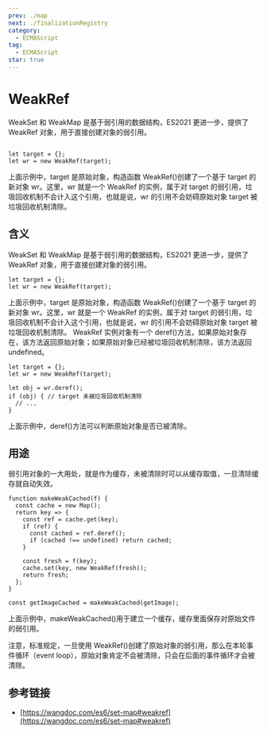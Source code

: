 ```yaml
---
prev: ./map
next: ./finalizationRegistry
category:
  - ECMAScript
tag:
  - ECMAScript
star: true
---
```


# WeakRef

WeakSet 和 WeakMap 是基于弱引用的数据结构，ES2021 更进一步，提供了 WeakRef 对象，用于直接创建对象的弱引用。

```js:no-line-numbers

let target = {};
let wr = new WeakRef(target);

```

上面示例中，target 是原始对象，构造函数 WeakRef()创建了一个基于 target 的新对象 wr。这里，wr 就是一个 WeakRef 的实例，属于对 target 的弱引用，垃圾回收机制不会计入这个引用，也就是说，wr 的引用不会妨碍原始对象 target 被垃圾回收机制清除。

<!-- more -->

## 含义

WeakSet 和 WeakMap 是基于弱引用的数据结构，ES2021 更进一步，提供了 WeakRef 对象，用于直接创建对象的弱引用。

```js:no-line-numbers
let target = {};
let wr = new WeakRef(target);
```

上面示例中，target 是原始对象，构造函数 WeakRef()创建了一个基于 target 的新对象 wr。这里，wr 就是一个 WeakRef 的实例，属于对 target 的弱引用，垃圾回收机制不会计入这个引用，也就是说，wr 的引用不会妨碍原始对象 target 被垃圾回收机制清除。
WeakRef 实例对象有一个 deref()方法，如果原始对象存在，该方法返回原始对象；如果原始对象已经被垃圾回收机制清除，该方法返回 undefined。

```js:no-line-numbers
let target = {};
let wr = new WeakRef(target);

let obj = wr.deref();
if (obj) { // target 未被垃圾回收机制清除
  // ...
}
```

上面示例中，deref()方法可以判断原始对象是否已被清除。

## 用途

弱引用对象的一大用处，就是作为缓存，未被清除时可以从缓存取值，一旦清除缓存就自动失效。

```js:no-line-numbers
function makeWeakCached(f) {
  const cache = new Map();
  return key => {
    const ref = cache.get(key);
    if (ref) {
      const cached = ref.deref();
      if (cached !== undefined) return cached;
    }

    const fresh = f(key);
    cache.set(key, new WeakRef(fresh));
    return fresh;
  };
}

const getImageCached = makeWeakCached(getImage);
```

上面示例中，makeWeakCached()用于建立一个缓存，缓存里面保存对原始文件的弱引用。

注意，标准规定，一旦使用 WeakRef()创建了原始对象的弱引用，那么在本轮事件循环（event loop），原始对象肯定不会被清除，只会在后面的事件循环才会被清除。

## 参考链接

- [https://wangdoc.com/es6/set-map#weakref](https://wangdoc.com/es6/set-map#weakref)
